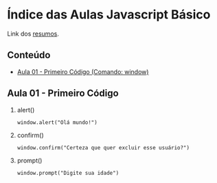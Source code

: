 # Índice das Aulas Javascript Básico
Link dos <a href="https://www.notion.so/Javascript-B-sico-72e0f87d21f44079b5af798419f857a2">resumos</a>. 

<!-- TABLE OF CONTENTS -->
## Conteúdo
<ul>
    <li>
        <a href="#aula-01-Primeiro-Código">Aula 01 - Primeiro Código (Comando: window)</a>
    </li>
</ul>

## Aula 01 - Primeiro Código

1. alert()
    ```
    window.alert("Olá mundo!")
    ```

2. confirm()
    ```
    window.confirm("Certeza que quer excluir esse usuário?")
    ```
3. prompt()
    ```
    window.prompt("Digite sua idade")
    ```